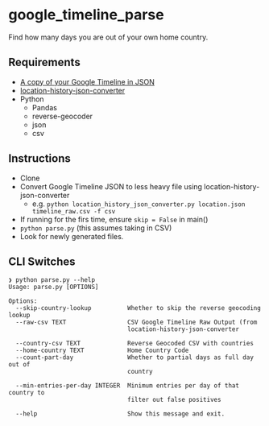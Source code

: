 # google_timeline_parse

Find how many days you are out of your own home country.

## Requirements
- [A copy of your Google Timeline in JSON](https://takeout.google.com/settings/takeout)
- [location-history-json-converter](https://github.com/Scarygami/location-history-json-converter/)
- Python
    - Pandas
    - reverse-geocoder
    - json
    - csv
   
## Instructions
- Clone
- Convert Google Timeline JSON to less heavy file using location-history-json-converter
    - e.g. `python location_history_json_converter.py location.json timeline_raw.csv -f csv` 
- If running for the firs time, ensure `skip = False` in main()
- `python parse.py` (this assumes taking in CSV)
- Look for newly generated files.

## CLI Switches
```
❯ python parse.py --help
Usage: parse.py [OPTIONS]

Options:
  --skip-country-lookup          Whether to skip the reverse geocoding lookup
  --raw-csv TEXT                 CSV Google Timeline Raw Output (from
                                 location-history-json-converter

  --country-csv TEXT             Reverse Geocoded CSV with countries
  --home-country TEXT            Home Country Code
  --count-part-day               Whether to partial days as full day out of
                                 country

  --min-entries-per-day INTEGER  Minimum entries per day of that country to
                                 filter out false positives

  --help                         Show this message and exit.
  ```